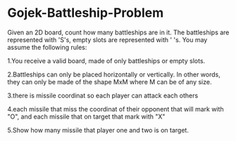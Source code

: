 # Gojek-Battleship-Problem

Given an 2D board, count how many battleships are in it. The battleships are represented with 'S's, empty slots are represented with ' 's. You may assume the following rules:

1.You receive a valid board, made of only battleships or empty slots.

2.Battleships can only be placed horizontally or vertically. In other words, they can only be made of the shape MxM  where M can be of any size.

3.there is missile coordinat so each player can attack each others

4.each missile that miss the coordinat of their opponent that will mark with "O", and each missile that on target that mark with "X"

5.Show how many missile that player one and two is on target.
